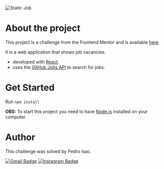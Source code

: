![Static Job](https://i.pinimg.com/564x/24/2d/78/242d789b63de40e03b97d6449bb56c7c.jpg)

# About the project
This project is a challenge from the Frontend Mentor and is available [here](https://www.frontendmentor.io/solutions/static-job-listings-master-tLBucYhXw)

It is a web application that shows job vacancies.

- developed with [React](https://pt-br.reactjs.org/).
- uses the [GitHub Jobs API](https://jobs.github.com/) to search for jobs.

# Get Started
Run `npm install`

**OBS:** To start this project you need to have [Node.js](https://nodejs.org/en/) installed on your computer.

# Author
This challenge was solved by Pedro Isac.

[![Gmail Badge](https://img.shields.io/badge/-ss.pedroisac@gmail.com-c14438?style=flat-square&logo=Gmail&logoColor=white&link=mailto:ss.pedroisac@gmail.com)](mailto:ss.pedroisac@gmail.com)
[![Instagram Badge](https://img.shields.io/badge/-Instagram-important)](https://www.instagram.com/ss.pedroisac/)
